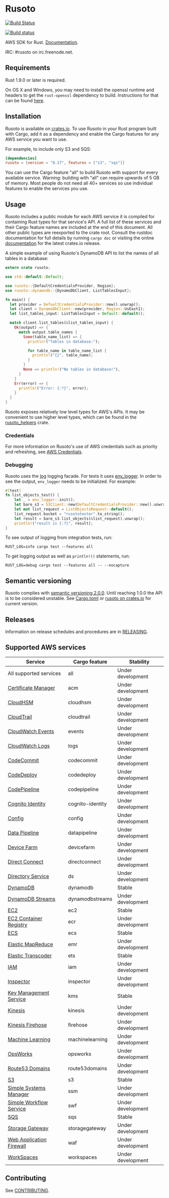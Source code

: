 # Rusoto

[![Build Status](https://travis-ci.org/rusoto/rusoto.svg?branch=master)](https://travis-ci.org/rusoto/rusoto)

[![Build status](https://ci.appveyor.com/api/projects/status/o83ruaeu7xft0ru5/branch/master?svg=true)](https://ci.appveyor.com/project/matthewkmayer/rusoto/branch/master)

AWS SDK for Rust. [Documentation](https://rusoto.github.io/rusoto/rusoto/index.html).

IRC: #rusoto on irc.freenode.net.

## Requirements

Rust 1.9.0 or later is required.

On OS X and Windows, you may need to install the openssl runtime and headers to get the `rust-openssl` dependency to build. Instructions for that can be found [here](https://github.com/sfackler/rust-openssl#building).

## Installation

Rusoto is available on [crates.io](https://crates.io/crates/rusoto).
To use Rusoto in your Rust program built with Cargo, add it as a dependency and enable the Cargo features for any AWS service you want to use.

For example, to include only S3 and SQS:

``` toml
[dependencies]
rusoto = {version = "0.17", features = ["s3", "sqs"]}
```

You can use the Cargo feature "all" to build Rusoto with support for every available service. Warning: building with "all" can require upwards of 5 GB of memory. Most people do not need all 40+ services so use individual features to enable the services you use.

## Usage

Rusoto includes a public module for each AWS service it is compiled for containing Rust types for that service's API.
A full list of these services and their Cargo feature names are included at the end of this document.
All other public types are reexported to the crate root.
Consult the rustdoc documentation for full details by running `cargo doc` or visiting the online [documentation](https://rusoto.github.io/rusoto/rusoto/index.html) for the latest crates.io release.

A simple example of using Rusoto's DynamoDB API to list the names of all tables in a database:

```rust
extern crate rusoto;

use std::default::Default;

use rusoto::{DefaultCredentialsProvider, Region};
use rusoto::dynamodb::{DynamoDbClient, ListTablesInput};

fn main() {
  let provider = DefaultCredentialsProvider::new().unwrap();
  let client = DynamoDbClient::new(provider, Region::UsEast1);
  let list_tables_input: ListTablesInput = Default::default();

  match client.list_tables(&list_tables_input) {
    Ok(output) => {
      match output.table_names {
        Some(table_name_list) => {
          println!("Tables in database:");

          for table_name in table_name_list {
            println!("{}", table_name);
          }
        }
        None => println!("No tables in database!"),
      }
    }
    Err(error) => {
      println!("Error: {:?}", error);
    }
  }
}
```

Rusoto exposes relatively low level types for AWS's APIs.
It may be convenient to use higher level types, which can be found in the [rusoto_helpers](helpers) crate.

### Credentials

For more information on Rusoto's use of AWS credentials such as priority and refreshing, see [AWS Credentials](AWS-CREDENTIALS.md).

### Debugging

Rusoto uses the [log](https://crates.io/crates/log/) logging facade.
For tests it uses [env_logger](https://crates.io/crates/env_logger/).  In order to see the output,
`env_logger` needs to be initialized.  For example:

```rust
#[test]
fn list_objects_test() {
    let _ = env_logger::init();
    let bare_s3 = S3Client::new(DefaultCredentialsProvider::new().unwrap(), Region::UsWest2);
    let mut list_request = ListObjectsRequest::default();
    list_request.bucket = "rusototester".to_string();
    let result = bare_s3.list_objects(&list_request).unwrap();
    println!("result is {:?}", result);
}
```

To see output of logging from integration tests, run:

`RUST_LOG=info cargo test --features all`

To get logging output as well as `println!()` statements, run:

`RUST_LOG=debug cargo test --features all -- --nocapture`

## Semantic versioning

Rusoto complies with [semantic versioning 2.0.0](http://semver.org/).
Until reaching 1.0.0 the API is to be considered unstable.
See [Cargo.toml](Cargo.toml) or [rusoto on crates.io](https://crates.io/crates/rusoto) for current version.

## Releases

Information on release schedules and procedures are in [RELEASING](RELEASING.md).

## Supported AWS services

Service | Cargo feature | Stability
--------|---------------|----------
All supported services | all | Under development
[Certificate Manager](https://aws.amazon.com/certificate-manager/) | acm | Under development
[CloudHSM](https://aws.amazon.com/cloudhsm/) | cloudhsm | Under development
[CloudTrail](https://aws.amazon.com/cloudtrail/) | cloudtrail | Under development
[CloudWatch Events](http://docs.aws.amazon.com/AmazonCloudWatch/latest/DeveloperGuide/WhatIsCloudWatchEvents.html) | events | Under development
[CloudWatch Logs](http://docs.aws.amazon.com/AmazonCloudWatch/latest/DeveloperGuide/CWL_GettingStarted.html) | logs | Under development
[CodeCommit](https://aws.amazon.com/codecommit/) | codecommit | Under development
[CodeDeploy](https://aws.amazon.com/codedeploy/) | codedeploy | Under development
[CodePipeline](https://aws.amazon.com/codepipeline/) | codepipeline | Under development
[Cognito Identity](http://docs.aws.amazon.com/cognito/latest/developerguide/cognito-identity.html) | cognito-identity | Under development
[Config](https://aws.amazon.com/config/) | config | Under development
[Data Pipeline](https://aws.amazon.com/datapipeline/) | datapipeline | Under development
[Device Farm](https://aws.amazon.com/device-farm/) | devicefarm | Under development
[Direct Connect](https://aws.amazon.com/directconnect/) | directconnect | Under development
[Directory Service](https://aws.amazon.com/directoryservice/) | ds | Under development
[DynamoDB](https://aws.amazon.com/dynamodb/) | dynamodb | Stable
[DynamoDB Streams](http://docs.aws.amazon.com/amazondynamodb/latest/developerguide/Streams.html) | dynamodbstreams | Under development
[EC2](https://aws.amazon.com/ec2/) | ec2 | Stable
[EC2 Container Registry](https://aws.amazon.com/ecr/) | ecr | Under development
[ECS](https://aws.amazon.com/ecs/) | ecs | Stable
[Elastic MapReduce](https://aws.amazon.com/elasticmapreduce/) | emr | Under development
[Elastic Transcoder](https://aws.amazon.com/elastictranscoder/) | ets | Stable
[IAM](https://aws.amazon.com/iam/) | iam | Under development
[Inspector](https://aws.amazon.com/inspector/) | inspector | Under development
[Key Management Service](https://aws.amazon.com/kms/) | kms | Stable
[Kinesis](https://aws.amazon.com/kinesis/) | kinesis | Under development
[Kinesis Firehose](https://aws.amazon.com/kinesis/firehose/) | firehose | Under development
[Machine Learning](https://aws.amazon.com/machine-learning/) | machinelearning | Under development
[OpsWorks](https://aws.amazon.com/opsworks/) | opsworks | Under development
[Route53 Domains](http://docs.aws.amazon.com/Route53/latest/APIReference/actions-on-domain-registrations.html) | route53domains | Under development
[S3](https://aws.amazon.com/s3/) | s3 | Stable
[Simple Systems Manager](http://docs.aws.amazon.com/ssm/latest/APIReference/Welcome.html) | ssm | Under development
[Simple Workflow Service](https://aws.amazon.com/swf/) | swf | Under development
[SQS](https://aws.amazon.com/sqs/) | sqs | Stable
[Storage Gateway](https://aws.amazon.com/storagegateway/) | storagegateway | Under development
[Web Application Firewall](https://aws.amazon.com/waf/) | waf | Under development
[WorkSpaces](https://aws.amazon.com/workspaces/) | workspaces | Under development

## Contributing

See [CONTRIBUTING](CONTRIBUTING.md).
